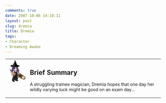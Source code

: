 ```yaml
---
comments: true
date: 2007-10-06 14:10:11
layout: post
slug: dremia
title: Dremia
tags:
- Character
- Dreaming Awake
---
```


<table border="0" cellspacing="10">
<tr>
<td valign="top"><img src="/fiction/characters/avatars/dremia.png" /></td>
<td valign="top">
<h2>Brief Summary</h2>
<p>A struggling trainee magician, Dremia hopes that one day her wildly varying luck might be good on an exam day... </p></td>
</tr>
</table>
